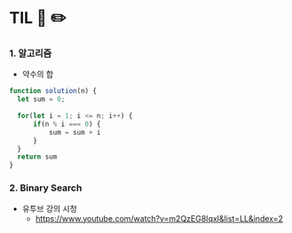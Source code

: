 # TIL 📖 ✏️
     

 ### 1. 알고리즘
 
  
  - 약수의 합
  
  
  ```js
  function solution(n) {
    let sum = 0;
    
    for(let i = 1; i <= n; i++) {
        if(n % i === 0) {
            sum = sum + i
        }
    }
    return sum
  }
  
  ```
  
   ### 2. Binary Search
   
  - 유투브 강의 시청
    * https://www.youtube.com/watch?v=m2QzEG8IqxI&list=LL&index=2
 

